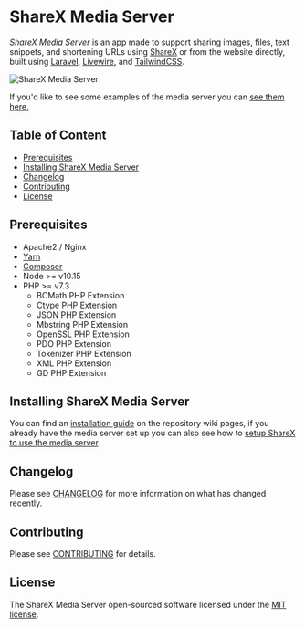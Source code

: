 # ShareX Media Server

_ShareX Media Server_ is an app made to support sharing images, files, text snippets, and shortening URLs using [ShareX](https://getsharex.com/) or from the website directly, built using [Laravel](https://laravel.com/), [Livewire](https://laravel-livewire.com/), and [TailwindCSS](https://tailwindcss.com/).

![ShareX Media Server](https://senither.com/assets/sharex-media-server/sharex-media-server.png)

If you'd like to see some examples of the media server you can [see them here.](examples.md)

## Table of Content

- [Prerequisites](#prerequisites)
- [Installing ShareX Media Server](#installing-sharex-media-server)
- [Changelog](#changelog)
- [Contributing](#contributing)
- [License](#License)

## Prerequisites

- Apache2 / Nginx
- [Yarn](https://yarnpkg.com/)
- [Composer](https://getcomposer.org/)
- Node >= v10.15
- PHP >= v7.3
  - BCMath PHP Extension
  - Ctype PHP Extension
  - JSON PHP Extension
  - Mbstring PHP Extension
  - OpenSSL PHP Extension
  - PDO PHP Extension
  - Tokenizer PHP Extension
  - XML PHP Extension
  - GD PHP Extension

## Installing ShareX Media Server

You can find an [installation guide](https://github.com/Senither/ShareX-Media-Server/wiki/Installation-Guide) on the repository wiki pages, if you already have the media server set up you can also see how to [setup ShareX to use the media server](https://github.com/Senither/ShareX-Media-Server/wiki/Setting-up-ShareX).

## Changelog

Please see [CHANGELOG](CHANGELOG.md) for more information on what has changed recently.

## Contributing

Please see [CONTRIBUTING](CONTRIBUTING.md) for details.

## License

The ShareX Media Server open-sourced software licensed under the [MIT license](http://opensource.org/licenses/MIT).
